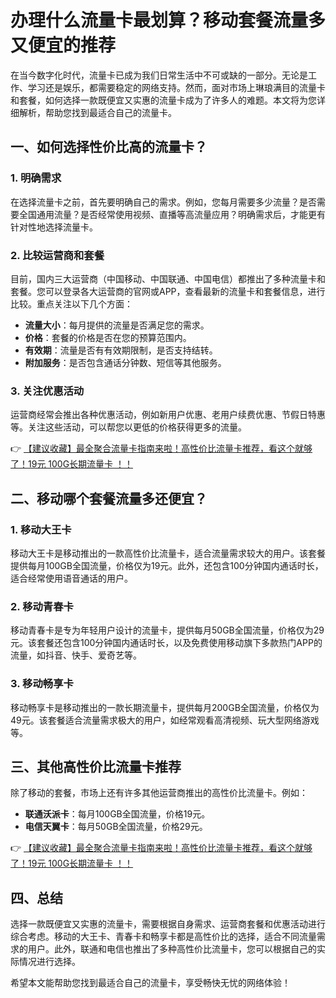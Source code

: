 # 办理什么流量卡最划算？移动套餐流量多又便宜的推荐

在当今数字化时代，流量卡已成为我们日常生活中不可或缺的一部分。无论是工作、学习还是娱乐，都需要稳定的网络支持。然而，面对市场上琳琅满目的流量卡和套餐，如何选择一款既便宜又实惠的流量卡成为了许多人的难题。本文将为您详细解析，帮助您找到最适合自己的流量卡。

## 一、如何选择性价比高的流量卡？

### 1. 明确需求
在选择流量卡之前，首先要明确自己的需求。例如，您每月需要多少流量？是否需要全国通用流量？是否经常使用视频、直播等高流量应用？明确需求后，才能更有针对性地选择流量卡。

### 2. 比较运营商和套餐
目前，国内三大运营商（中国移动、中国联通、中国电信）都推出了多种流量卡和套餐。您可以登录各大运营商的官网或APP，查看最新的流量卡和套餐信息，进行比较。重点关注以下几个方面：
- **流量大小**：每月提供的流量是否满足您的需求。
- **价格**：套餐的价格是否在您的预算范围内。
- **有效期**：流量是否有有效期限制，是否支持结转。
- **附加服务**：是否包含通话分钟数、短信等其他服务。

### 3. 关注优惠活动
运营商经常会推出各种优惠活动，例如新用户优惠、老用户续费优惠、节假日特惠等。关注这些活动，可以帮您以更低的价格获得更多的流量。

👉 [【建议收藏】最全聚合流量卡指南来啦！高性价比流量卡推荐，看这个就够了！19元 100G长期流量卡 ！！](https://bit.ly/Liuliangka)

## 二、移动哪个套餐流量多还便宜？

### 1. 移动大王卡
移动大王卡是移动推出的一款高性价比流量卡，适合流量需求较大的用户。该套餐提供每月100GB全国流量，价格仅为19元。此外，还包含100分钟国内通话时长，适合经常使用语音通话的用户。

### 2. 移动青春卡
移动青春卡是专为年轻用户设计的流量卡，提供每月50GB全国流量，价格仅为29元。该套餐还包含100分钟国内通话时长，以及免费使用移动旗下多款热门APP的流量，如抖音、快手、爱奇艺等。

### 3. 移动畅享卡
移动畅享卡是移动推出的一款长期流量卡，提供每月200GB全国流量，价格仅为49元。该套餐适合流量需求极大的用户，如经常观看高清视频、玩大型网络游戏等。

## 三、其他高性价比流量卡推荐

除了移动的套餐，市场上还有许多其他运营商推出的高性价比流量卡。例如：
- **联通沃派卡**：每月100GB全国流量，价格19元。
- **电信天翼卡**：每月50GB全国流量，价格29元。

👉 [【建议收藏】最全聚合流量卡指南来啦！高性价比流量卡推荐，看这个就够了！19元 100G长期流量卡 ！！](https://bit.ly/Liuliangka)

## 四、总结

选择一款既便宜又实惠的流量卡，需要根据自身需求、运营商套餐和优惠活动进行综合考虑。移动的大王卡、青春卡和畅享卡都是高性价比的选择，适合不同流量需求的用户。此外，联通和电信也推出了多种高性价比流量卡，您可以根据自己的实际情况进行选择。

希望本文能帮助您找到最适合自己的流量卡，享受畅快无忧的网络体验！